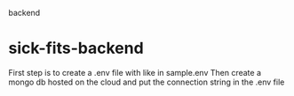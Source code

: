 backend

# sick-fits-backend

First step is to create a .env file with like in sample.env
Then create a mongo db hosted on the cloud and put the connection string in the .env file
